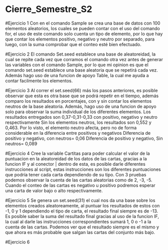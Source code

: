 # Cierre_Semestre_S2

#Ejercicio 1
Con en el comando Sample se crea una base de datos con 100 elementos aleatorios,
los cuales se pueden contar con el uso del  comando for, el uso de este comando solo
cuenta un tipo de elemento, por lo que hay que contar los elementos positivo, negativo y neutro
por separado, para luego, con la suma comprobar que el conteo esté bien efectuado.

#Ejercicio 2
El comando Set.seed establece una base de aleatoreidad, la cual se repite cada vez que
corramos el comando otra vez antes de generar las variables con el comando Sample, por lo que
mi opinion es que el comando set.seed establece una base aleatoria que se repetirá cada vez.
Además hago uso de una funcion de apoyo Table, la cual me ayuda a contar facilmente los elementos.

#Ejercicio 3
Al correr el set.seed(66) más los pasos anteriores, es posible observar que esta es otra base
que se podrá repetir en el tiempo, además comparo los resultados en porcentajes, con y sin contar los
elementos neutros de la base aleatoria.
Además, hago uso de una funcion de apoyo solo para observar la suma individual de los diferentes elementos.
Los resultados entregados son 0,37-0,31-0,33 con positivo, negativo y neutro respectivamente
Sin los elementos neutros, los resultados son 0,552 y 0,463.
Por lo visto, el elemento neutro afecta, pero no de forma considerable en la diferencia entre positivos y negativos
Diferencia de positivo y negativo, con neutros= 0,06
Diferencia de positivo y negativo, Sin neutros= 0,089

#Ejercicio 4
Cree la variable Cartitas para poder calcular el valor de la puntuacion en la aleatoreidad de los datos de las cartas, gracias
a la funcion IF y al conector | dentro de esta, es posible darle diferentes instrucciones al script,
estas instrucciones son los diferentes puntuaciones que podría tener cada carta dependiendo de su tipo.
Con 3 pruebas podemos observar la cuenta de las cartas aleatorias como de 2, -3, -5.
Cuando el conteo de las cartas es negativo u positivo podremos esperar una carta de valor bajo o alto respectivamente.

#Ejercicio 5
Se genera un set.seed(31) el cual nos da una base sobre los elementos creados aleatoreamente, al puntuar los
resultados de estos con -1, 0 y 1 dependiendo el tipo de carta, el resultado final siempre es de -13.
Es posible saber la suma del resultado final gracias al uso de la funcion IF, la cual al darle las instrucciones
correspondientes sumará 1, 0 o -1 a la cuenta de las cartas.
Podemos ver que el resultado siempre es el mismo y que ahora es más probable que salgan las cartas del conjunto más bajo.

#Ejercicio 6
